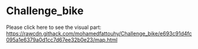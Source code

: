 # Challenge_bike

Please click here to see the visual part: https://rawcdn.githack.com/mohamedfattouhy/Challenge_bike/e693c91d4fc095a1e6379a0d1cc7d67ee32b0e23/map.html
